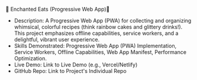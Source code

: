 🌈 Enchanted Eats (Progressive Web App)🍴 
 * Description: A Progressive Web App (PWA) for collecting and organizing whimsical, colorful recipes (think rainbow cakes and glittery drinks!). This project emphasizes offline capabilities, service workers, and a delightful, vibrant user experience.
 * Skills Demonstrated: Progressive Web App (PWA) Implementation, Service Workers, Offline Capabilities, Web App Manifest, Performance Optimization.
 * Live Demo: Link to Live Demo (e.g., Vercel/Netlify)
 * GitHub Repo: Link to Project's Individual Repo
